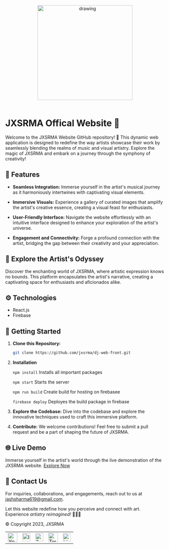 <center>
<a href = 'https://jxsrma.herokuapp.com'>
<img src="https://i.ibb.co/Rztmh4g/JXSRMA.png" alt="drawing" width="300"/>
</a>
</center>

<br>

# JXSRMA Offical Website 🚀

Welcome to the JXSRMA Website GitHub repository! 🎉 This dynamic web application is designed to redefine the way artists showcase their work by seamlessly blending the realms of music and visual artistry. Explore the magic of JXSRMA and embark on a journey through the symphony of creativity!

## 🌟 Features

- **Seamless Integration:** Immerse yourself in the artist's musical journey as it harmoniously intertwines with captivating visual elements.
- **Immersive Visuals:** Experience a gallery of curated images that amplify the artist's creative essence, creating a visual feast for enthusiasts.

- **User-Friendly Interface:** Navigate the website effortlessly with an intuitive interface designed to enhance your exploration of the artist's universe.

- **Engagement and Connectivity:** Forge a profound connection with the artist, bridging the gap between their creativity and your appreciation.

## 🎨 Explore the Artist's Odyssey

Discover the enchanting world of JXSRMA, where artistic expression knows no bounds. This platform encapsulates the artist's narrative, creating a captivating space for enthusiasts and aficionados alike.

## ⚙️ Technologies
- React.js
- Firebase


## 🚀 Getting Started

1. **Clone this Repository:**

   ```bash
   git clone https://github.com/jxsrma/dj-web-front.git
   ```

2. **Installation**

   `npm install`
   Installs all important packages

   `npm start`
   Starts the server

   `npm run build`
   Create build for hosting on firebasee

   `firebase deploy`
   Deployes the build package in firebase

3. **Explore the Codebase:**
   Dive into the codebase and explore the innovative techniques used to craft this immersive platform.

4. **Contribute:**
   We welcome contributions! Feel free to submit a pull request and be a part of shaping the future of JXSRMA.

## 🌐 Live Demo

Immerse yourself in the artist's world through the live demonstration of the JXSRMA website. [Explore Now](https://jxsrma.web.app/)

## 📧 Contact Us

For inquiries, collaborations, and engagements, reach out to us at [jashsharma619@gmail.com](mailto:jashsharma619@gmail.com).

Let this website redefine how you perceive and connect with art. Experience *artistry reimagined!* 🎨🎶✨

&copy; Copyright 2023, JXSRMA 

<center>
<table style="border : 0;">
<tr>

<td>
<a href = 'https://jxsrma.openinapp.co/youtube/11fe3'>
<img src="https://upload.wikimedia.org/wikipedia/commons/thumb/0/09/YouTube_full-color_icon_%282017%29.svg/2560px-YouTube_full-color_icon_%282017%29.svg.png" alt="Youtube" width="30"/>
</a>
</td>

<td>
<a href = 'https://jxsrma.openinapp.co/instagram/jxsrma'>
<img src="https://upload.wikimedia.org/wikipedia/commons/thumb/a/a5/Instagram_icon.png/1024px-Instagram_icon.png" alt="Instagram" width="25"/>
</a>
</td>

<td>
<a href = 'https://jxsrma.openinapp.co/facebook/c0972'>
<img src="https://cdn3.iconfinder.com/data/icons/capsocial-round/500/facebook-512.png" alt="Facebook Page" width="25"/>
</a>
</td>

<td>
<a href = 'https://jxsrma.openinapp.co/twitter/jxsrma'>
<img src="https://freelogopng.com/images/all_img/1690643640twitter-x-icon-png.png" alt="Twitter" width="30"/>
</a>
</td>

<td>
<a href = 'https://www.linkedin.com/in/jashsharma/'>
<img src="https://cdn-icons-png.flaticon.com/512/174/174857.png" alt="Linkedin" width="25"/>
</a>
</td>

</tr>
</table>
</center>
